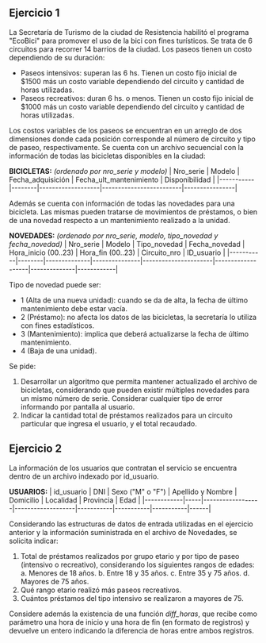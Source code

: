 ## Ejercicio 1
La Secretaría de Turismo de la ciudad de Resistencia habilitó el programa "EcoBici"
para promover el uso de la bici con fines turísticos. Se trata de 6 circuitos para
recorrer 14 barrios de la ciudad. Los paseos tienen un costo dependiendo de su duración:

- Paseos intensivos: superan las 6 hs. Tienen un costo fijo inicial de $1500 más un
costo variable dependiendo del circuito y cantidad de horas utilizadas.
- Paseos recreativos: duran 6 hs. o menos. Tienen un costo fijo inicial de $1000 más
un costo variable dependiendo del circuito y cantidad de horas utilizadas.

Los costos variables de los paseos se encuentran en un arreglo de dos dimensiones donde
cada posición corresponde al número de circuito y tipo de paseo, respectivamente. Se
cuenta con un archivo secuencial con la información de todas las bicicletas disponibles
en la ciudad:

**BICICLETAS:** *(ordenado por nro_serie y modelo)*
| Nro_serie | Modelo | Fecha_adquisición | Fecha_ult_mantenimiento | Disponibilidad |
|-----------|--------|-------------------|-------------------------|----------------|

Además se cuenta con información de todas las novedades para una bicicleta. Las mismas
pueden tratarse de movimientos de préstamos, o bien de una novedad respecto a un
mantenimiento realizado a la unidad.

**NOVEDADES:** *(ordenado por nro_serie, modelo, tipo_novedad y fecha_novedad)*
| Nro_serie | Modelo | Tipo_novedad | Fecha_novedad | Hora_inicio (00..23) | Hora_fin (00..23) | Circuito_nro | ID_usuario |
|-----------|--------|--------------|---------------|----------------------|-------------------|--------------|------------|

Tipo de novedad puede ser:
- 1 (Alta de una nueva unidad): cuando se da de alta, la fecha de último mantenimiento
debe estar vacía.
- 2 (Préstamo): no afecta los datos de las bicicletas, la secretaría lo utiliza con
fines estadísticos.
- 3 (Mantenimiento): implica que deberá actualizarse la fecha de último mantenimiento.
- 4 (Baja de una unidad).

Se pide:
1. Desarrollar un algoritmo que permita mantener actualizado el archivo de bicicletas,
considerando que pueden existir múltiples novedades para un mismo número de serie.
Considerar cualquier tipo de error informando por pantalla al usuario.
2. Indicar la cantidad total de préstamos realizados para un circuito particular que
ingresa el usuario, y el total recaudado.

## Ejercicio 2
La información de los usuarios que contratan el servicio se encuentra dentro de un
archivo indexado por id_usuario.

**USUARIOS:**
| id_usuario | DNI | Sexo ("M" o "F") | Apellido y Nombre | Domicilio | Localidad | Provincia | Edad |
|------------|-----|------------------|-------------------|-----------|-----------|-----------|------|

Considerando las estructuras de datos de entrada utilizadas en el ejercicio anterior
y la información suministrada en el archivo de Novedades, se solicita indicar:

1. Total de préstamos realizados por grupo etario y por tipo de paseo (intensivo o
recreativo), considerando los siguientes rangos de edades:
  a. Menores de 18 años.
  b. Entre 18 y 35 años.
  c. Entre 35 y 75 años.
  d. Mayores de 75 años.
2. Qué rango etario realizó más paseos recreativos.
3. Cuántos préstamos del tipo intensivo se realizaron a mayores de 75.

Considere además la existencia de una función *diff_horas*, que recibe como parámetro
una hora de inicio y una hora de fin (en formato de registros) y devuelve un entero
indicando la diferencia de horas entre ambos registros.
